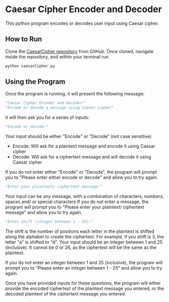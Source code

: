 # Caesar Cipher Encoder and Decoder

This python program encodes or decodes user input using Caesar cipher.

## How to Run ##
Clone the [CaesarCipher repository](https://github.com/alyssagiuliano/CaesarCipher) from GitHub. Once cloned, navigate inside the repository, and within your terminal run 

```bash
python caesarCipher.py
```

## Using the Program ##

Once the program is running, it will present the following message:

```python
"Caesar Cipher Encoder and Decoder!"
"Encode or decode a message using Caeser cipher"
```


It will then ask you for a series of inputs:
```python 
"Encode or decode:"
```

Your input should be either "Encode" or "Decode" (not case sensitive)
- Encode: Will ask for a plaintext message and encode it using Caesar cipher
- Decode: Will ask for a ciphertext message and will decode it using Caesar cipher

If you do not enter either "Encode" or "Decode", the program will prompt you to "Please enter either encode or decode" and allow you to try again.

```python 
"Enter your plaintext/ ciphertext message:"
```

Your input can be any message, with a combination of characters, numbers, spaces and/ or special characters
If you do not enter a message, the program will prompt you to "Please enter your plaintext/ ciphertext message" and allow you to try again.

```python 
"Enter shift (integer between 1 - 25):"
```
The shift is the number of positions each letter in the plaintext is shifted along the alphabet to create the ciphertext. For example, if you shift is 3, the letter "a" is shifted to "d". Your input should be an integer between 1 and 25 (inclusive). It cannot be 0 or 26, as the ciphertext will be the same as the plaintext.

If you do not enter an integer between 1 and 25 (inclusive), the program will prompt you to "Please enter an integer between 1 - 25" and allow you to try again.

Once you have provided inputs for these questions, the program will either provide the encoded ciphertext of the plaintext message you entered, or the decoded plaintext of the ciphertext message you entered.



